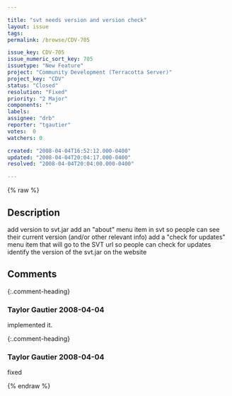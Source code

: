 ```yaml
---

title: "svt needs version and version check"
layout: issue
tags: 
permalink: /browse/CDV-705

issue_key: CDV-705
issue_numeric_sort_key: 705
issuetype: "New Feature"
project: "Community Development (Terracotta Server)"
project_key: "CDV"
status: "Closed"
resolution: "Fixed"
priority: "2 Major"
components: ""
labels: 
assignee: "drb"
reporter: "tgautier"
votes:  0
watchers: 0

created: "2008-04-04T16:52:12.000-0400"
updated: "2008-04-04T20:04:17.000-0400"
resolved: "2008-04-04T20:04:00.000-0400"

---
```




{% raw %}



## Description

<div markdown="1" class="description">

add version to svt.jar
add an "about" menu item in svt so people can see their current version (and/or other relevant info)
add a "check for updates" menu item that will go to the SVT url so people can check for updates
identify the version of the svt.jar on the website



</div>

## Comments


{:.comment-heading}
### **Taylor Gautier** <span class="date">2008-04-04</span>

<div markdown="1" class="comment">

implemented it.

</div>


{:.comment-heading}
### **Taylor Gautier** <span class="date">2008-04-04</span>

<div markdown="1" class="comment">

fixed

</div>



{% endraw %}
